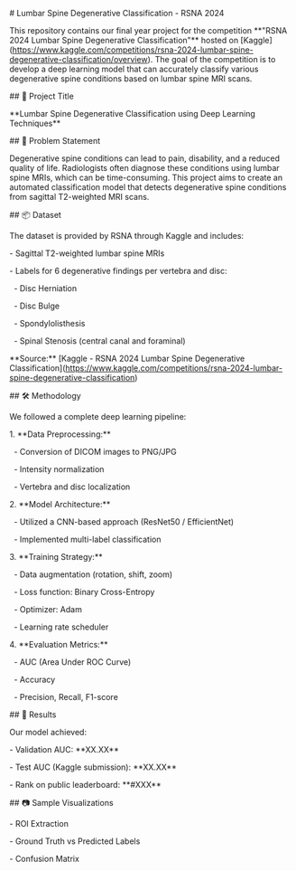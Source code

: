 \# Lumbar Spine Degenerative Classification - RSNA 2024



This repository contains our final year project for the competition \*\*"RSNA 2024 Lumbar Spine Degenerative Classification"\*\* hosted on \[Kaggle](https://www.kaggle.com/competitions/rsna-2024-lumbar-spine-degenerative-classification/overview). The goal of the competition is to develop a deep learning model that can accurately classify various degenerative spine conditions based on lumbar spine MRI scans.



\## 📌 Project Title



\*\*Lumbar Spine Degenerative Classification using Deep Learning Techniques\*\*





\## 🧠 Problem Statement



Degenerative spine conditions can lead to pain, disability, and a reduced quality of life. Radiologists often diagnose these conditions using lumbar spine MRIs, which can be time-consuming. This project aims to create an automated classification model that detects degenerative spine conditions from sagittal T2-weighted MRI scans.



\## 📦 Dataset



The dataset is provided by RSNA through Kaggle and includes:

\- Sagittal T2-weighted lumbar spine MRIs

\- Labels for 6 degenerative findings per vertebra and disc:

&nbsp; - Disc Herniation

&nbsp; - Disc Bulge

&nbsp; - Spondylolisthesis

&nbsp; - Spinal Stenosis (central canal and foraminal)



\*\*Source:\*\* \[Kaggle - RSNA 2024 Lumbar Spine Degenerative Classification](https://www.kaggle.com/competitions/rsna-2024-lumbar-spine-degenerative-classification)



\## 🛠️ Methodology



We followed a complete deep learning pipeline:

1\. \*\*Data Preprocessing:\*\*

&nbsp;  - Conversion of DICOM images to PNG/JPG

&nbsp;  - Intensity normalization

&nbsp;  - Vertebra and disc localization



2\. \*\*Model Architecture:\*\*

&nbsp;  - Utilized a CNN-based approach (ResNet50 / EfficientNet)

&nbsp;  - Implemented multi-label classification



3\. \*\*Training Strategy:\*\*

&nbsp;  - Data augmentation (rotation, shift, zoom)

&nbsp;  - Loss function: Binary Cross-Entropy

&nbsp;  - Optimizer: Adam

&nbsp;  - Learning rate scheduler



4\. \*\*Evaluation Metrics:\*\*

&nbsp;  - AUC (Area Under ROC Curve)

&nbsp;  - Accuracy

&nbsp;  - Precision, Recall, F1-score



\## 🚀 Results



Our model achieved:

\- Validation AUC: \*\*XX.XX\*\*

\- Test AUC (Kaggle submission): \*\*XX.XX\*\*

\- Rank on public leaderboard: \*\*#XXX\*\*



\## 📷 Sample Visualizations



\- ROI Extraction

\- Ground Truth vs Predicted Labels

\- Confusion Matrix







